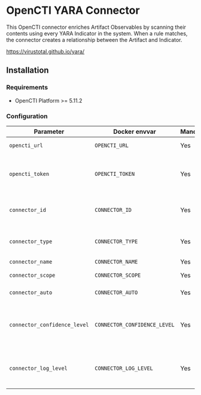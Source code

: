 # OpenCTI YARA Connector

This OpenCTI connector enriches Artifact Observables by scanning their
contents using every YARA Indicator in the system. When a rule matches, the
connector creates a relationship between the Artifact and Indicator.

<https://virustotal.github.io/yara/>

## Installation

### Requirements

- OpenCTI Platform >= 5.11.2

### Configuration

| Parameter                            | Docker envvar                       | Mandatory    | Description                                                                                                                                                |
| ------------------------------------ | ----------------------------------- | ------------ | ---------------------------------------------------------------------------------------------------------------------------------------------------------- |
| `opencti_url`                        | `OPENCTI_URL`                       | Yes          | The URL of the OpenCTI platform.                                                                                                                           |
| `opencti_token`                      | `OPENCTI_TOKEN`                     | Yes          | The default admin token configured in the OpenCTI platform parameters file.                                                                                |
| `connector_id`                       | `CONNECTOR_ID`                      | Yes          | A valid arbitrary `UUIDv4` that must be unique for this connector.                                                                                         |
| `connector_type`                     | `CONNECTOR_TYPE`                    | Yes          | Must be `INTERNAL_ENRICHMENT` (this is the connector type).                                                                                                      |
| `connector_name`                     | `CONNECTOR_NAME`                    | Yes          | Set to "YARA"
| `connector_scope`                    | `CONNECTOR_SCOPE`                   | Yes          | Supported scope: Artifact
| `connector_auto`                    | `CONNECTOR_AUTO`                   | Yes          | Enable or disable auto-enrichment
| `connector_confidence_level`         | `CONNECTOR_CONFIDENCE_LEVEL`        | Yes          | The default confidence level for created relationships (a number between 1 and 100).                                                                             |
| `connector_log_level`                | `CONNECTOR_LOG_LEVEL`               | Yes          | The log level for this connector, could be `debug`, `info`, `warn` or `error` (less verbose).                                                              |
